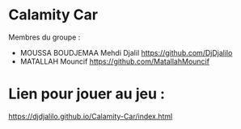 # Calamity Car

Membres du groupe : 
  - MOUSSA BOUDJEMAA Mehdi Djalil https://github.com/DjDjalilo
  - MATALLAH Mouncif https://github.com/MatallahMouncif

# Lien pour jouer au jeu : 
https://djdjalilo.github.io/Calamity-Car/index.html

